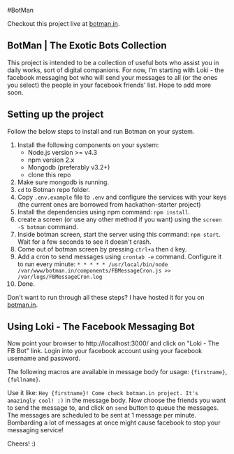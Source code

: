 #BotMan

Checkout this project live at [botman.in](https://www.botman.in/?UTM_SOURCE=github-project).

## BotMan | The Exotic Bots Collection

This project is intended to be a collection of useful bots who assist you in daily works, sort of digital companions. 
For now, I'm starting with Loki - the facebook messaging bot who will send your messages to all (or the ones you select) 
the people in your facebook friends' list. Hope to add more soon.
 
## Setting up the project

Follow the below steps to install and run Botman on your system.

1. Install the following components on your system:
    * Node.js version >= v4.3
    * npm version 2.x
    * Mongodb (preferably v3.2+)
    * clone this repo    
1. Make sure mongodb is running.   
1. `cd` to Botman repo folder.
1. Copy `.env.example` file to `.env` and configure the services with your keys (the current ones are borrowed from hackathon-starter project) 
1. Install the dependencies using npm command: `npm install`.
1. create a screen (or use any other method if you want) using the `screen -S botman` command.
1. Inside botman screen, start the server using this command: `npm start`. Wait for a few seconds to see it doesn't crash.
1. Come out of botman screen by pressing `ctrl+a` then `d` key.
1. Add a cron to send messages using `crontab -e` command. Configure it to run every minute:
        `* * * * * /usr/local/bin/node /var/www/botman.in/components/FBMessageCron.js >> /var/logs/FBMessageCron.log`
1. Done.

Don't want to run through all these steps? I have hosted it for you on [botman.in](https://www.botman.in/?UTM_SOURCE=github-project).
    
## Using Loki - The Facebook Messaging Bot

Now point your browser to http://localhost:3000/ and click on "Loki - The FB Bot" link. Login into your facebook account 
using your facebook username and password.

The following macros are available in message body for usage: `{firstname}`, `{fullname}`. 

Use it like:  ``` Hey {firstname}! Come check botman.in project. It's amazingly cool! :) ``` in the message body.
  Now choose the friends you want to send the message to, and click on `send` button to queue the messages. 
  The messages are scheduled to be sent at 1 message per minute. Bombarding a lot of messages at once might cause 
   facebook to stop your messaging service!     
   
  Cheers! :)
